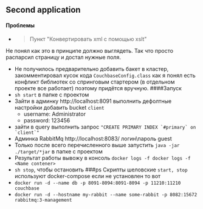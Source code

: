 ## Second application 
#### Проблемы
+ >Пункт "Конвертировать xml с помощью xslt" <br/>
  >
Не понял как это в принципе должно выглядеть. 
Так что просто распарсил страницу и достал нужные поля. <br/>

* Не получилось предварительно добавить бакет в кластер, закомментировал кусок кода `CouchbaseConfig.class`
как я понял есть конфликт библиотек со спринговым стартером (в отдельном проекте все работает)
поэтому придётся вручную.
####Запуск
* `sh start` в папке с проектом 
* Зайти в админку http://localhost:8091 выполнить дефолтные настройки добавить bucket `client`
    * username: Administrator
    * password: 123456
* зайти в query выполнить запрос ``"CREATE PRIMARY INDEX `#primary` on `client`"``
* Админка RabbitMq http://localhost:8083/ логин\пароль guest
* Только после всего перечисленного выше запустить `java -jar ./target/*jar` в папке с проектом
* Результат работы вывожу в консоль `docker logs -f docker logs -f <Name contener>`
* `sh stop`, чтобы остановить
###ps
Скрипты шеловские `start, stop` используют docker-compose если не установлен то вот 
* `docker run -d --name db -p 8091-8094:8091-8094 -p 11210:11210 couchbase`
* `docker run -d --hostname my-rabbit --name some-rabbit -p 8082:15672 rabbitmq:3-management`
